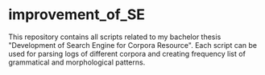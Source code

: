 # improvement_of_SE
This repository contains all scripts related to my bachelor thesis "Development of Search Engine for Corpora Resource".
Each script can be used for parsing logs of different corpora and creating frequency list of grammatical and morphological patterns.
